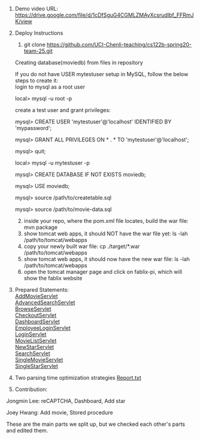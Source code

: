 1. Demo video URL: https://drive.google.com/file/d/1cDfSguG4CGMLZMAyXcsrudIbf_FFRmJK/view

2. Deploy Instructions
    1. git clone https://github.com/UCI-Chenli-teaching/cs122b-spring20-team-25.git
    
    Creating database(moviedb) from files in repository
    
    If you do not have USER mytestuser setup in MySQL, follow the below steps to create it:\
    login to mysql as a root user

    local> mysql -u root -p
    
    create a test user and grant privileges:

    mysql> CREATE USER 'mytestuser'@'localhost' IDENTIFIED BY 'mypassword';
    
    mysql> GRANT ALL PRIVILEGES ON * . * TO 'mytestuser'@'localhost';
    
    mysql> quit;
    
    local> mysql -u mytestuser -p
    
    mysql> CREATE DATABASE IF NOT EXISTS moviedb;
    
    mysql> USE moviedb;
    
    mysql> source /path/to/createtable.sql 
    
    mysql> source /path/to/movie-data.sql
    

    2. inside your repo, where the pom.xml file locates, build the war file:
    mvn package
    3. show tomcat web apps, it should NOT have the war file yet:
    ls -lah /path/to/tomcat/webapps
    4. copy your newly built war file:
    cp ./target/*.war /path/to/tomcat/webapps
    5. show tomcat web apps, it should now have the new war file:
    ls -lah /path/to/tomcat/webapps
    6. open the tomcat manager page and click on fablix-pi, which will show the fablix website
    
    

3. Prepared Statements:  
[AddMovieServlet](https://github.com/UCI-Chenli-teaching/cs122b-spring20-team-25/blob/master/src/AddMovieServlet.java)  
[AdvancedSearchServlet](https://github.com/UCI-Chenli-teaching/cs122b-spring20-team-25/blob/master/src/AdvancedSearchServlet.java)  
[BrowseServlet](https://github.com/UCI-Chenli-teaching/cs122b-spring20-team-25/blob/master/src/BrowseServlet.java)  
[CheckoutServlet](https://github.com/UCI-Chenli-teaching/cs122b-spring20-team-25/blob/master/src/CheckoutServlet.java)  
[DashboardServlet](https://github.com/UCI-Chenli-teaching/cs122b-spring20-team-25/blob/master/src/DashboardServlet.java)  
[EmployeeLoginServlet](https://github.com/UCI-Chenli-teaching/cs122b-spring20-team-25/blob/master/src/EmployeeLoginServlet.java)  
[LoginServlet](https://github.com/UCI-Chenli-teaching/cs122b-spring20-team-25/blob/master/src/LoginServlet.java)  
[MovieListServlet](https://github.com/UCI-Chenli-teaching/cs122b-spring20-team-25/blob/master/src/MovieListServlet.java)  
[NewStarServlet](https://github.com/UCI-Chenli-teaching/cs122b-spring20-team-25/blob/master/src/NewStarServlet.java)  
[SearchServlet](https://github.com/UCI-Chenli-teaching/cs122b-spring20-team-25/blob/master/src/SearchServlet.java)  
[SingleMovieServlet](https://github.com/UCI-Chenli-teaching/cs122b-spring20-team-25/blob/master/src/SingleMovieServlet.java)  
[SingleStarServlet](https://github.com/UCI-Chenli-teaching/cs122b-spring20-team-25/blob/master/src/SingleStarServlet.java)  
  
4. Two parsing time optimization strategies
[Report.txt](https://github.com/UCI-Chenli-teaching/cs122b-spring20-team-25/blob/master/Report.txt) 
  
5. Contribution:

Jongmin Lee: reCAPTCHA, Dashboard, Add star

Joey Hwang: Add movie, Stored procedure

These are the main parts we split up, but we checked each other's parts and edited them.
